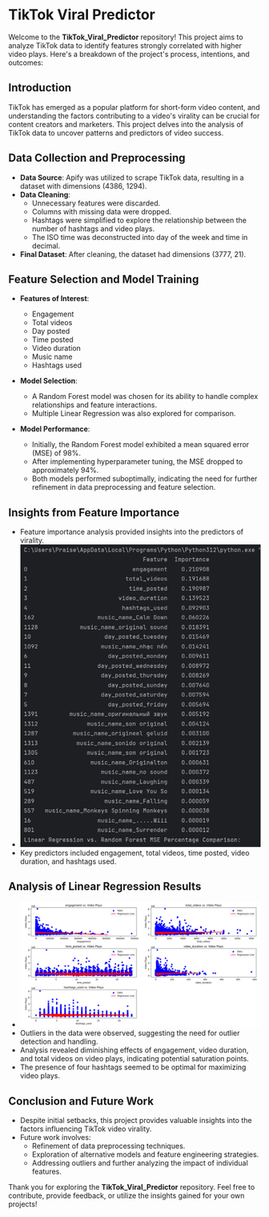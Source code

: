 # TikTok Viral Predictor

Welcome to the **TikTok_Viral_Predictor** repository! This project aims to analyze TikTok data to identify features strongly correlated with higher video plays. Here's a breakdown of the project's process, intentions, and outcomes:

## Introduction

TikTok has emerged as a popular platform for short-form video content, and understanding the factors contributing to a video's virality can be crucial for content creators and marketers. This project delves into the analysis of TikTok data to uncover patterns and predictors of video success.

## Data Collection and Preprocessing

- **Data Source**: Apify was utilized to scrape TikTok data, resulting in a dataset with dimensions (4386, 1294).
- **Data Cleaning**: 
  - Unnecessary features were discarded.
  - Columns with missing data were dropped.
  - Hashtags were simplified to explore the relationship between the number of hashtags and video plays.
  - The ISO time was deconstructed into day of the week and time in decimal.
- **Final Dataset**: After cleaning, the dataset had dimensions (3777, 21).

## Feature Selection and Model Training

- **Features of Interest**:
  - Engagement
  - Total videos
  - Day posted
  - Time posted
  - Video duration
  - Music name
  - Hashtags used

- **Model Selection**: 
  - A Random Forest model was chosen for its ability to handle complex relationships and feature interactions.
  - Multiple Linear Regression was also explored for comparison.

- **Model Performance**:
  - Initially, the Random Forest model exhibited a mean squared error (MSE) of 98%.
  - After implementing hyperparameter tuning, the MSE dropped to approximately 94%.
  - Both models performed suboptimally, indicating the need for further refinement in data preprocessing and feature selection.

## Insights from Feature Importance

- Feature importance analysis provided insights into the predictors of virality.
- ![Feature Importance](images/img1.png)  <!-- [insert img 1.png] -->
- Key predictors included engagement, total videos, time posted, video duration, and hashtags used.

## Analysis of Linear Regression Results

- ![Linear Regression Results](images/img2.png)  <!-- [insert img 2.png] -->
- Outliers in the data were observed, suggesting the need for outlier detection and handling.
- Analysis revealed diminishing effects of engagement, video duration, and total videos on video plays, indicating potential saturation points.
- The presence of four hashtags seemed to be optimal for maximizing video plays.

## Conclusion and Future Work

- Despite initial setbacks, this project provides valuable insights into the factors influencing TikTok video virality.
- Future work involves:
  - Refinement of data preprocessing techniques.
  - Exploration of alternative models and feature engineering strategies.
  - Addressing outliers and further analyzing the impact of individual features.
  
Thank you for exploring the **TikTok_Viral_Predictor** repository. Feel free to contribute, provide feedback, or utilize the insights gained for your own projects!

